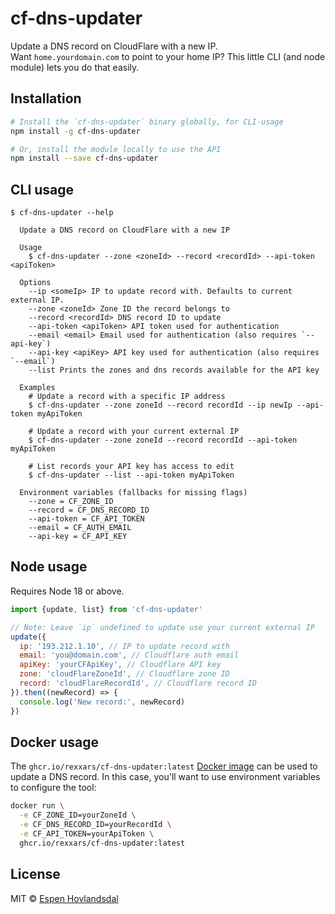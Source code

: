 # cf-dns-updater

Update a DNS record on CloudFlare with a new IP.  
Want `home.yourdomain.com` to point to your home IP?
This little CLI (and node module) lets you do that easily.

## Installation

```bash
# Install the `cf-dns-updater` binary globally, for CLI-usage
npm install -g cf-dns-updater

# Or, install the module locally to use the API
npm install --save cf-dns-updater
```

## CLI usage

```
$ cf-dns-updater --help

  Update a DNS record on CloudFlare with a new IP

  Usage
    $ cf-dns-updater --zone <zoneId> --record <recordId> --api-token <apiToken>

  Options
    --ip <someIp> IP to update record with. Defaults to current external IP.
    --zone <zoneId> Zone ID the record belongs to
    --record <recordId> DNS record ID to update
    --api-token <apiToken> API token used for authentication
    --email <email> Email used for authentication (also requires `--api-key`)
    --api-key <apiKey> API key used for authentication (also requires `--email`)
    --list Prints the zones and dns records available for the API key

  Examples
    # Update a record with a specific IP address
    $ cf-dns-updater --zone zoneId --record recordId --ip newIp --api-token myApiToken

    # Update a record with your current external IP
    $ cf-dns-updater --zone zoneId --record recordId --api-token myApiToken

    # List records your API key has access to edit
    $ cf-dns-updater --list --api-token myApiToken

  Environment variables (fallbacks for missing flags)
    --zone = CF_ZONE_ID
    --record = CF_DNS_RECORD_ID
    --api-token = CF_API_TOKEN
    --email = CF_AUTH_EMAIL
    --api-key = CF_API_KEY
```

## Node usage

Requires Node 18 or above.

```js
import {update, list} from 'cf-dns-updater'

// Note: Leave `ip` undefined to update use your current external IP
update({
  ip: '193.212.1.10', // IP to update record with
  email: 'you@domain.com', // Cloudflare auth email
  apiKey: 'yourCFApiKey', // Cloudflare API key
  zone: 'cloudFlareZoneId', // Cloudflare zone ID
  record: 'cloudFlareRecordId', // Cloudflare record ID
}).then((newRecord) => {
  console.log('New record:', newRecord)
})
```

## Docker usage

The `ghcr.io/rexxars/cf-dns-updater:latest` [Docker image](https://github.com/rexxars/cf-dns-updater/pkgs/container/cf-dns-updater) can be used to update a DNS record. In this case, you'll want to use environment variables to configure the tool:

```bash
docker run \
  -e CF_ZONE_ID=yourZoneId \
  -e CF_DNS_RECORD_ID=yourRecordId \
  -e CF_API_TOKEN=yourApiToken \
  ghcr.io/rexxars/cf-dns-updater:latest
```

## License

MIT © [Espen Hovlandsdal](https://espen.codes/)
